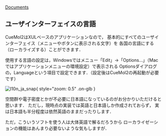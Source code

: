 [Documents](../../Documents)

## ユーザインターフェイスの言語

CueMol2はXULベースのアプリケーションなので，
基本的にすべてのユーザインターフェイス（メニューやボタンに表示される文字）を
各国の言語にする（ローカライズする）ことができます．

使用する言語の設定は，Windowsではメニュー「Edit」→「Options...」（Macではアプリケーションメニューの環境設定）で表示される
Optionsダイアログの，Languageという項目で設定できます．（設定後はCueMol2の再起動が必要です）


![l10n_ja_snap](../../assets/images/cuemol2/UILocalization/l10n_ja_snap.png){ style="zoom: 0.5" .on-glb }


空間群や電子密度とかが不必要に日本語になっているのがお分かりいただけると思います．
ただし，現時点の実装では英語と日本語しか作成されておらず，
実は日本語も半分程度は依然英語のままだったりします．

ただ，こういうソフトを使う人は大体英語で解るだろうから
ローカライゼーションの機能はあんまり必要ないような気もしますが．